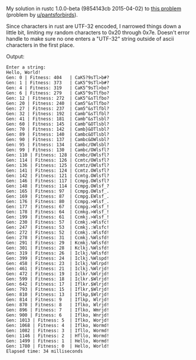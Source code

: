 My solution in rustc 1.0.0-beta (9854143cb 2015-04-02) to [this problem](https://www.reddit.com/r/dailyprogrammer/comments/40rs67/20160113_challenge_249_intermediate_hello_world/) (problem by [u/pantsforbirds](https://www.reddit.com/user/pantsforbirds)).

Since characters in rust are UTF-32 encoded, I narrowed things down a little bit, limiting my random characters to 0x20 through 0x7e.  Doesn't error handle to make sure no one enters a "UTF-32" string outside of ascii characters in the first place.

Output:

    Enter a string: 
    Hello, World!
    Gen: 0 | Fitness: 404   | CaK5?9sTl>b#?
    Gen: 1 | Fitness: 373   | CaK5^9sTl>b#?
    Gen: 4 | Fitness: 319   | CaK5^9sTl>bo?
    Gen: 6 | Fitness: 279   | CaK5^9sTlfbo?
    Gen: 12 | Fitness: 272  | CaK5^&sTlfbo?
    Gen: 20 | Fitness: 240  | Cam5^&sTlfbo?
    Gen: 27 | Fitness: 237  | Cam5^&sTlfbl?
    Gen: 32 | Fitness: 192  | Camb^&sTlfbl?
    Gen: 41 | Fitness: 181  | Camb^&sTlsbl?
    Gen: 60 | Fitness: 145  | Camb^&OTlsbl?
    Gen: 70 | Fitness: 142  | Camb}&OTlsbl?
    Gen: 89 | Fitness: 140  | Cambc&OTlsbl?
    Gen: 90 | Fitness: 137  | Cambc&OWlsbl?
    Gen: 95 | Fitness: 134  | Cambc/OWlsbl?
    Gen: 99 | Fitness: 130  | Cambc/OWlsfl?
    Gen: 110 | Fitness: 128 | Ccmbc/OWlsfl?
    Gen: 114 | Fitness: 126 | Ccmtc/OWlsfl?
    Gen: 136 | Fitness: 125 | Ccmtz/OWlsfl?
    Gen: 141 | Fitness: 124 | Ccmtz.OWlsfl?
    Gen: 142 | Fitness: 121 | Ccmtg.OWlsfl?
    Gen: 146 | Fitness: 117 | Ccmpg.OWlsfl?
    Gen: 148 | Fitness: 114 | Ccmpg.OWlsf_?
    Gen: 165 | Fitness: 97  | Ccmpg.OWlsf_.
    Gen: 169 | Fitness: 87  | Ccmpg.EWlsf_.
    Gen: 176 | Fitness: 80  | Ccmpg.>Wlsf_.
    Gen: 177 | Fitness: 67  | Ccmpg.>Wlsf_!
    Gen: 178 | Fitness: 64  | Ccmkg.>Wlsf_!
    Gen: 199 | Fitness: 61  | Ccmkj.>Wlsf_!
    Gen: 230 | Fitness: 57  | Ccmkj.>Wlsfc!
    Gen: 247 | Fitness: 53  | Ccmkj.:Wlsfc!
    Gen: 272 | Fitness: 52  | Ccmkj.:Wlsfd!
    Gen: 278 | Fitness: 31  | Ccmkj.%Wlsfd!
    Gen: 291 | Fitness: 29  | Kcmkj.%Wlsfd!
    Gen: 301 | Fitness: 28  | Kclkj.%Wlsfd!
    Gen: 319 | Fitness: 26  | Iclkj.%Wlsfd!
    Gen: 399 | Fitness: 24  | Iclkj.%Wlspd!
    Gen: 458 | Fitness: 23  | Iclkj.%Wlrpd!
    Gen: 461 | Fitness: 21  | Iclkj.%Wlrjd!
    Gen: 472 | Fitness: 19  | Iclkr.%Wlrjd!
    Gen: 599 | Fitness: 18  | Iclkr.$Wlrjd!
    Gen: 642 | Fitness: 17  | Iflkr.$Wlrjd!
    Gen: 793 | Fitness: 15  | Iflkr,$Wlrjd!
    Gen: 810 | Fitness: 13  | Iflkp,$Wlrjd!
    Gen: 814 | Fitness: 9   | Iflkp, Wlrjd!
    Gen: 870 | Fitness: 8   | Iflko, Wlrjd!
    Gen: 896 | Fitness: 7   | Iflko, Wmrjd!
    Gen: 900 | Fitness: 6   | Iflko, Wnrjd!
    Gen: 1013 | Fitness: 5  | Iflko, Worjd!
    Gen: 1068 | Fitness: 4  | Iflko, Wormd!
    Gen: 1082 | Fitness: 3  | Ifllo, Wormd!
    Gen: 1146 | Fitness: 2  | Hfllo, Wormd!
    Gen: 1499 | Fitness: 1  | Hello, Wormd!
    Gen: 1780 | Fitness: 0  | Hello, World!
    Elapsed time: 34 milliseconds
